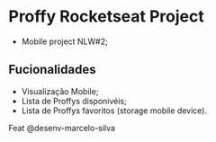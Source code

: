 # Proffy Rocketseat Project

- Mobile project NLW#2;

## Fucionalidades 

- Visualização Mobile;
- Lista de Proffys disponivéis;
- Lista de Proffys favoritos (storage mobile device).

Feat @desenv-marcelo-silva